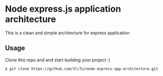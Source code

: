 # Node express.js application architecture

This is a clean and simple architecture for express application

## Usage

Clone this repo and and start building your project :)

```bash
$ git clone https://github.com/3li7u/node-express-app-architecture.git
```